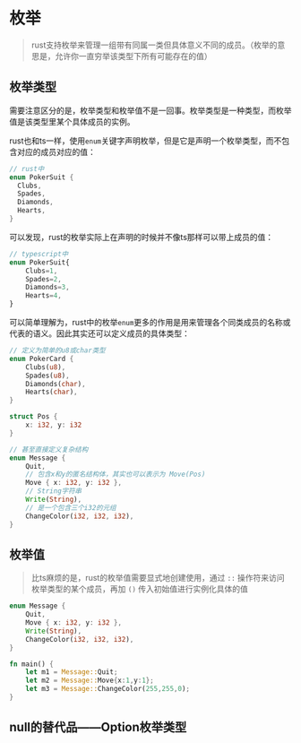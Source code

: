 # 枚举
> rust支持枚举来管理一组带有同属一类但具体意义不同的成员。（枚举的意思是，允许你一直穷举该类型下所有可能存在的值）
## 枚举类型
需要注意区分的是，枚举类型和枚举值不是一回事。枚举类型是一种类型，而枚举值是该类型里某个具体成员的实例。

rust也和ts一样，使用`enum`关键字声明枚举，但是它是声明一个枚举类型，而不包含对应的成员对应的值：
```rust
// rust中
enum PokerSuit {
  Clubs,
  Spades,
  Diamonds,
  Hearts,
}
```
可以发现，rust的枚举实际上在声明的时候并不像ts那样可以带上成员的值：
```typescript
// typescript中
enum PokerSuit{
    Clubs=1,
    Spades=2,
    Diamonds=3,
    Hearts=4,
}
```
可以简单理解为，rust中的枚举`enum`更多的作用是用来管理各个同类成员的名称或代表的语义。因此其实还可以定义成员的具体类型：
```rust
// 定义为简单的u8或char类型
enum PokerCard {
    Clubs(u8),
    Spades(u8),
    Diamonds(char),
    Hearts(char),
}

struct Pos {
    x: i32, y: i32
}

// 甚至直接定义复杂结构
enum Message {
    Quit,
    // 包含x和y的匿名结构体，其实也可以表示为 Move(Pos)
    Move { x: i32, y: i32 },
    // String字符串
    Write(String),
    // 是一个包含三个i32的元组
    ChangeColor(i32, i32, i32),
}
```
## 枚举值
> 比ts麻烦的是，rust的枚举值需要显式地创建使用，通过 `::` 操作符来访问枚举类型的某个成员，再加 `()` 传入初始值进行实例化具体的值
```rust
enum Message {
    Quit,
    Move { x: i32, y: i32 },
    Write(String),
    ChangeColor(i32, i32, i32),
}

fn main() {
    let m1 = Message::Quit;
    let m2 = Message::Move{x:1,y:1};
    let m3 = Message::ChangeColor(255,255,0);
}
```

## null的替代品——Option枚举类型